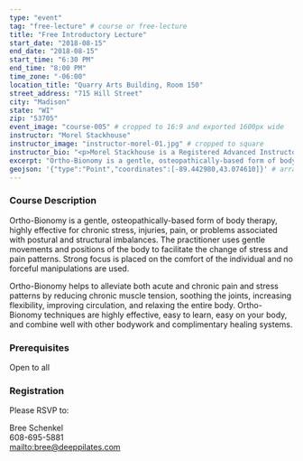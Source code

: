 ```yaml
---
type: "event"
tag: "free-lecture" # course or free-lecture
title: "Free Introductory Lecture"
start_date: "2018-08-15"
end_date: "2018-08-15"
start_time: "6:30 PM"
end_time: "8:00 PM"
time_zone: "-06:00"
location_title: "Quarry Arts Building, Room 150"
street_address: "715 Hill Street"
city: "Madison"
state: "WI"
zip: "53705"
event_image: "course-005" # cropped to 16:9 and exported 1600px wide 
instructor: "Morel Stackhouse"
instructor_image: "instructor-morel-01.jpg" # cropped to square
instructor_bio: "<p>Morel Stackhouse is a Registered Advanced Instructor with the Society of Ortho-Bionomy International. She began her study of Ortho-Bionomy in 1984 and was fortunate to have studied with Arthur Lincoln Pauls D.O., the system's Founder.</p><p>Morel has been teaching throughout the US since 1989. She enjoys introducing this bodywork system to others and working with students to develop their skill and confidence as they grow with the work. She is approved by the National Certification Board for Therapeutic Massage and Bodywork (NCBTMB) as a Continuing Education Approved Provider.</p>"
excerpt: "Ortho-Bionomy is a gentle, osteopathically-based form of body therapy, highly effective for chronic stress, injuries, pain, or problems associated with postural and structural imbalances. The practitioner uses gentle movements and positions of the body to facilitate the change of stress and pain patterns. Strong focus is placed on the comfort of the individual and no forceful manipulations are used."
geojson: '{"type":"Point","coordinates":[-89.442980,43.074610]}' # array format: [lon, lat]
---
```


### Course Description

Ortho-Bionomy is a gentle, osteopathically-based form of body therapy, highly effective for chronic stress, injuries, pain, or problems associated with postural and structural imbalances. The practitioner uses gentle movements and positions of the body to facilitate the change of stress and pain patterns. Strong focus is placed on the comfort of the individual and no forceful manipulations are used.

Ortho-Bionomy helps to alleviate both acute and chronic pain and stress patterns by reducing chronic muscle tension, soothing the joints, increasing flexibility, improving circulation, and relaxing the entire body. Ortho-Bionomy techniques are highly effective, easy to learn, easy on your body, and combine well with other bodywork and complimentary healing systems.

### Prerequisites

Open to all

### Registration

Please RSVP to:  
  
Bree Schenkel  
608-695-5881  
[mailto:bree@deeppilates.com](bree@deeppilates.com)

